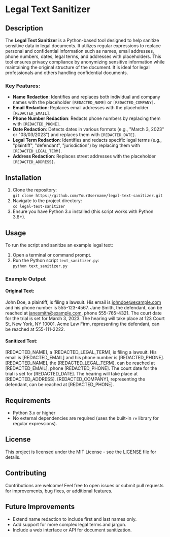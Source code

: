 # Legal Text Sanitizer

## Description  
The **Legal Text Sanitizer** is a Python-based tool designed to help sanitize sensitive data in legal documents. It utilizes regular expressions to replace personal and confidential information such as names, email addresses, phone numbers, dates, legal terms, and addresses with placeholders. This tool ensures privacy compliance by anonymizing sensitive information while maintaining the original structure of the document. It is ideal for legal professionals and others handling confidential documents.  

### Key Features:  
- **Name Redaction**: Identifies and replaces both individual and company names with the placeholder `[REDACTED_NAME]` or `[REDACTED_COMPANY]`.  
- **Email Redaction**: Replaces email addresses with the placeholder `[REDACTED_EMAIL]`.  
- **Phone Number Redaction**: Redacts phone numbers by replacing them with `[REDACTED_PHONE]`.  
- **Date Redaction**: Detects dates in various formats (e.g., "March 3, 2023" or "03/03/2023") and replaces them with `[REDACTED_DATE]`.  
- **Legal Term Redaction**: Identifies and redacts specific legal terms (e.g., "plaintiff", "defendant", "jurisdiction") by replacing them with `[REDACTED_LEGAL_TERM]`.  
- **Address Redaction**: Replaces street addresses with the placeholder `[REDACTED_ADDRESS]`.  

## Installation  
1. Clone the repository:  
`git clone https://github.com/YourUsername/legal-text-sanitizer.git`  
2. Navigate to the project directory:  
`cd legal-text-sanitizer`  
3. Ensure you have Python 3.x installed (this script works with Python 3.6+).  

## Usage  
To run the script and sanitize an example legal text:  
1. Open a terminal or command prompt.  
2. Run the Python script `text_sanitizer.py`:  
`python text_sanitizer.py`  

### Example Output  
#### Original Text:  

John Doe, a plaintiff, is filing a lawsuit. His email is johndoe@example.com and his phone number is 555-123-4567.
Jane Smith, the defendant, can be reached at janesmith@example.com, phone 555-765-4321.
The court date for the trial is set for March 3, 2023. The hearing will take place at 123 Court St, New York, NY 10001.
Acme Law Firm, representing the defendant, can be reached at 555-111-2222.

#### Sanitized Text:  

[REDACTED_NAME], a [REDACTED_LEGAL_TERM], is filing a lawsuit. His email is [REDACTED_EMAIL] and his phone number is [REDACTED_PHONE].
[REDACTED_NAME], the [REDACTED_LEGAL_TERM], can be reached at [REDACTED_EMAIL], phone [REDACTED_PHONE].
The court date for the trial is set for [REDACTED_DATE]. The hearing will take place at [REDACTED_ADDRESS].
[REDACTED_COMPANY], representing the defendant, can be reached at [REDACTED_PHONE].


## Requirements  
- Python 3.x or higher  
- No external dependencies are required (uses the built-in `re` library for regular expressions).  

## License  
This project is licensed under the MIT License - see the [LICENSE](LICENSE) file for details.  

## Contributing  
Contributions are welcome! Feel free to open issues or submit pull requests for improvements, bug fixes, or additional features.  

## Future Improvements  
- Extend name redaction to include first and last names only.  
- Add support for more complex legal terms and jargon.  
- Include a web interface or API for document sanitization.


